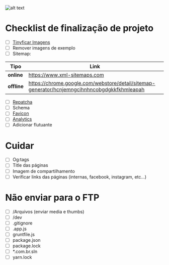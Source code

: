 ﻿![alt text](http://www.ceicom.com.br/img/logo.png "Ceicom Marketing & Tecnologia Digital")
# Checklist de finalização de projeto

- [ ] [Tinyficar Imagens](https://tinypng.com/)
- [ ] Remover imagens de exemplo
- [ ] Sitemap:

Tipo | Link
--- | ---
**online**      | https://www.xml-sitemaps.com
**offline**     | https://chrome.google.com/webstore/detail/sitemap-generator/hcnjemngcihnhncobgdgkkfkhmleapah

- [ ] [Repatcha](https://www.google.com/recaptcha)
- [ ] Schema
- [ ] [Favicon](http://realfavicongenerator.net/)
- [ ] [Analytics](https://analytics.google.com/analytics/web/)
- [ ] Adicionar flutuante

# Cuidar
- [ ] Og:tags
- [ ] Title das páginas
- [ ] Imagem de compartilhamento
- [ ] Verificar links das páginas (internas, facebook, instagram, etc...)

# Não enviar para o FTP
- [ ] /Arquivos (enviar media e thumbs)
- [ ] /dev
- [ ] .gitignore
- [ ] .app.js
- [ ] gruntfile.js
- [ ] package.json
- [ ] package.lock
- [ ] *.com.br.sln
- [ ] yarn.lock